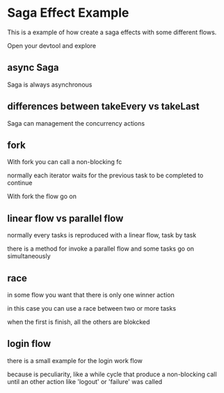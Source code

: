# Saga Effect Example

This is a example of how create a saga effects with some different flows.

Open your devtool and explore

## async Saga

Saga is always asynchronous

## differences between takeEvery vs takeLast

Saga can management the concurrency actions

## fork

With fork you can call a non-blocking fc 

normally each iterator waits for the previous task to be completed to continue

With fork the flow go on

## linear flow vs parallel flow

normally every tasks is reproduced with a linear flow, task by task

there is a method for invoke a parallel flow and some tasks go on simultaneously

## race 

in some flow you want that there is only one winner action

in this case you can use a race between two or more tasks

when the first is finish, all the others are blokcked

## login flow

there is a small example for the login work flow

because is peculiarity, like a while cycle that produce a non-blocking call until an other action like 'logout' or 'failure' was called

